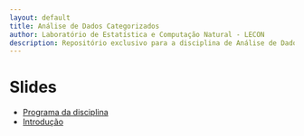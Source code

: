 ```yaml
---
layout: default
title: Análise de Dados Categorizados
author: Laboratório de Estatística e Computação Natural - LECON
description: Repositório exclusivo para a disciplina de Análise de Dados Categorizados.
---
```


# Slides
  
* [Programa da disciplina](https://nataly-jm.github.io/aulas/categorizados/Plano_Ensino.html)
* [Introdução](https://nataly-jm.github.io/aulas/categorizados/intro.html)




<script src="http://code.jquery.com/jquery-1.4.2.min.js"></script> <script> var x = document.getElementsByClassName("site-footer-credits"); setTimeout(() => { x[0].remove(); }, 10); </script>
